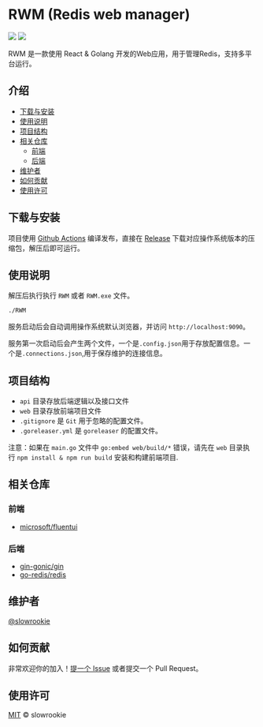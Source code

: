 <!-- https://github.com/RichardLitt/standard-readme -->

# RWM (Redis web manager)

[![](https://img.shields.io/badge/License-MIT-blue.svg)](https://github.com/slowrookie/redis-web-manager/blob/master/LICENSE)
[![](https://github.com/slowrookie/redis-web-manager/actions/workflows/release.yml/badge.svg)](https://github.com/slowrookie/redis-web-manager/actions/workflows/release.yml)


RWM 是一款使用 React & Golang 开发的Web应用，用于管理Redis，支持多平台运行。

## 介绍
  - [下载与安装](#下载与安装)
  - [使用说明](#使用说明)
  - [项目结构](#项目结构)
  - [相关仓库](#相关仓库)
    - [前端](#前端)
    - [后端](#后端)
  - [维护者](#维护者)
  - [如何贡献](#如何贡献)
  - [使用许可](#使用许可)

## 下载与安装

项目使用 [Github Actions](https://github.com/slowrookie/redis-web-manager/actions) 编译发布，直接在 [Release](https://github.com/slowrookie/redis-web-manager/releases) 下载对应操作系统版本的压缩包，解压后即可运行。

## 使用说明

解压后执行执行 `RWM` 或者 `RWM.exe` 文件。
```sh
./RWM
```

服务启动后会自动调用操作系统默认浏览器，并访问 `http://localhost:9090`。

服务第一次启动后会产生两个文件，一个是`.config.json`用于存放配置信息。一个是`.connections.json`,用于保存维护的连接信息。

## 项目结构

- `api` 目录存放后端逻辑以及接口文件
- `web` 目录存放前端项目文件
- `.gitignore` 是 `Git` 用于忽略的配置文件。
- `.goreleaser.yml` 是 `goreleaser` 的配置文件。
 
注意：如果在 `main.go` 文件中 `go:embed web/build/*` 错误，请先在 `web` 目录执行 `npm install & npm run build` 安装和构建前端项目.

## 相关仓库

### 前端

- [microsoft/fluentui](https://github.com/microsoft/fluentui)

### 后端

- [gin-gonic/gin](https://github.com/gin-gonic/gin)
- [go-redis/redis](https://github.com/go-redis/redis)

## 维护者

[@slowrookie](https://github.com/slowrookie)

## 如何贡献

非常欢迎你的加入！[提一个 Issue](https://github.com/slowrookie/redis-web-manager/issues/new) 或者提交一个 Pull Request。


## 使用许可

[MIT](LICENSE) © slowrookie
